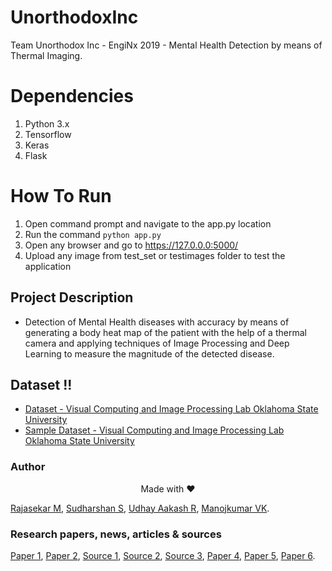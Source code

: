 # UnorthodoxInc
Team Unorthodox Inc - EngiNx 2019 - Mental Health Detection by means of Thermal Imaging.


# Dependencies

1. Python 3.x
2. Tensorflow
3. Keras
4. Flask

# How To Run

1. Open command prompt and navigate to the app.py location
2. Run the command `python app.py`
3. Open any browser and go to https://127.0.0.0:5000/
4. Upload any image from test_set or testimages folder to test the application

## Project Description
 
* Detection of Mental Health diseases with accuracy by means of generating a body heat map of the patient with the help of a thermal camera and applying techniques of Image Processing and Deep Learning to measure the magnitude of the detected disease.

## Dataset !!

* [Dataset - Visual Computing and Image Processing Lab 
Oklahoma State University](http://vcipl-okstate.org/pbvs/bench/Data/04/download.html)
* [Sample Dataset - Visual Computing and Image Processing Lab 
Oklahoma State University](http://vcipl-okstate.org/pbvs/bench/Data/04/face01.zip) 


### Author

<p align="center"> Made with ❤</p>

[Rajasekar M](https://www.linkedin.com/in/rajasekar1999/),
[Sudharshan S](https://www.linkedin.com/in/sudharshan-shanmugasundaram-2b8b80176/),
[Udhay Aakash R](https://www.linkedin.com/in/udhay-aakash-21b74a116/),
[Manojkumar VK](https://www.linkedin.com/in/vkmanojk/).

### Research papers, news, articles & sources

[Paper 1](https://www.semanticscholar.org/paper/Facial-Thermal-Image-Analysis-for-Stress-Detection-Hong-Liu/2e8ccf7156629bcf14d43b946397eb04a14b9d78),
[Paper 2](http://www.pnas.org/content/pnas/suppl/2013/12/26/1321664111.DCSupplemental/pnas.201321664SI.pdf),
[Source 1](https://www.businesstoday.in/lifestyle/off-track/indians-suffer-from-stress-depression/story/280119.html),
[Source 2](https://economictimes.indiatimes.com/magazines/panache/89-per-cent-of-indias-population-suffering-from-stress-most-dont-feel-comfortable-talking-to-medical-professionals/articleshow/64926633.cms),
[Source 3](https://www.mentalhealth.org.uk/statistics/mental-health-statistics-stress),
[Paper 4](https://www.ncbi.nlm.nih.gov/pmc/articles/PMC3968009/),
[Paper 5](https://journals.plos.org/plosone/article?id=10.1371/journal.pone.0090782),
[Paper 6](https://www.researchgate.net/publication/261206963_Modeling_Stress_Using_Thermal_Facial_Patterns_A_Spatio-Temporal_Approach).
